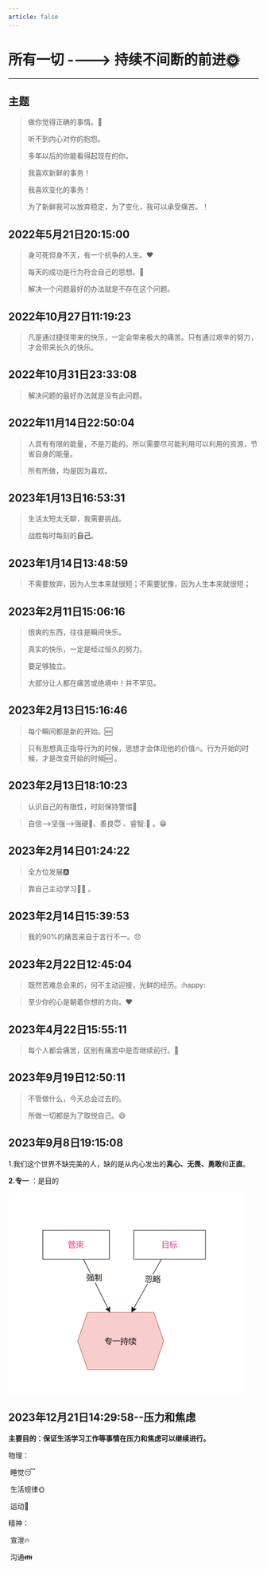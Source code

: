 ```yaml
---
article: false
---
```


# **所有一切  ---->  持续不间断的前进**:sun_with_face:

------

## 主题

> 做你觉得正确的事情。🤣
>
> 听不到内心对你的抱怨。
>
> 多年以后的你能看得起现在的你。

> 我喜欢新鲜的事务！
>
> 我喜欢变化的事务！
>
> 为了新鲜我可以放弃稳定，为了变化，我可以承受痛苦。！

## 2022年5月21日20:15:00

> 身可死但身不灭，有一个抗争的人生。:heart:
>
> 每天的成功是行为符合自己的思想。:muscle:
>
> 解决一个问题最好的办法就是不存在这个问题。

## 2022年10月27日11:19:23

> 凡是通过捷径带来的快乐，一定会带来极大的痛苦。只有通过艰辛的努力，才会带来长久的快乐。

## 2022年10月31日23:33:08

> 解决问题的最好办法就是没有此问题。

## 2022年11月14日22:50:04

> 人具有有限的能量，不是万能的。所以需要尽可能利用可以利用的资源，节省自身的能量。
>
> 所有所做，均是因为喜欢。

## 2023年1月13日16:53:31

> 生活太短太无聊，我需要挑战。
>
> 战胜每时每刻的**自己**。

## 2023年1月14日13:48:59

> 不需要放弃，因为人生本来就很短；不需要犹豫，因为人生本来就很短；

## 2023年2月11日15:06:16

> 很爽的东西，往往是瞬间快乐。
>
> 真实的快乐，一定是经过恒久的努力。
>
> 要足够独立。
>
> 大部分让人都在痛苦或绝境中！并不罕见。

## 2023年2月13日15:16:46

> 每个瞬间都是新的开始。:new:

> 只有思想真正指导行为的时候，思想才会体现他的价值:fire:。行为开始的时候，才是改变开始的时候:new: 。

## 2023年2月13日18:10:23

> 认识自己的有限性，时刻保持警惕:rotating_light:

> 自信-->坚强-->强硬:muscle:、善良:innocent: 、睿智:🧠 。&#x1F601;

## 2023年2月14日01:24:22

> 全方位发展:a:

> 靠自己主动学习:man_student: 。

## 2023年2月14日15:39:53

> 我的90%的痛苦来自于言行不一。:disappointed:

## 2023年2月22日12:45:04

> 既然苦难总会来的，何不主动迎接，光鲜的经历。:happy:

> 至少你的心是朝着你想的方向。:heart:

## 2023年4月22日15:55:11

> 每个人都会痛苦，区别有痛苦中是否继续前行。:footprints:

## 2023年9月19日12:50:11

> 不管做什么，今天总会过去的。
>
> 所做一切都是为了取悦自己。:smile:
>
## 2023年9月8日19:15:08

1.我们这个世界不缺完美的人，缺的是从内心发出的**真心、无畏、勇敢**和**正直**。

**2.专一** ：是目的

<img src="../../.vuepress/public/assets/image/%E4%B8%93%E4%B8%80.png" alt="Alt text" style="zoom:50%;" />

## 2023年12月21日14:29:58--压力和焦虑

**主要目的：保证生活学习工作等事情在压力和焦虑可以继续进行。**

物理：

​ 睡觉:sleeping:

​ 生活规律:sun_with_face:

​ 运动:walking:

精神：

​ 宣泄:fire:

​ 沟通:family:

